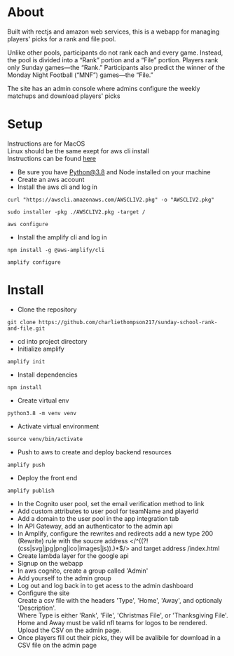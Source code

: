 # About
Built with rectjs and amazon web services, this is a webapp for managing players' picks for a rank and file pool.

Unlike other pools, participants do not rank each and every game. Instead, the pool is divided into a “Rank” portion and a “File” portion. Players rank only Sunday games—the “Rank.” Participants also predict the winner of the Monday Night Football (“MNF”) games—the “File.”

The site has an admin console where admins configure the weekly matchups and download players' picks

# Setup
Instructions are for MacOS    
Linux should be the same exept for aws cli install    
Instructions can be found [here](https://docs.aws.amazon.com/cli/latest/userguide/getting-started-install.html)
- Be sure you have Python@3.8 and Node installed on your machine
- Create an aws account
- Install the aws cli and log in

```
curl "https://awscli.amazonaws.com/AWSCLIV2.pkg" -o "AWSCLIV2.pkg"
```
```
sudo installer -pkg ./AWSCLIV2.pkg -target /
```
```
aws configure
```
- Install the amplify cli and log in
```
npm install -g @aws-amplify/cli
```
```
amplify configure
```
# Install

- Clone the repository
```
git clone https://github.com/charliethompson217/sunday-school-rank-and-file.git
```
- cd into project directory
- Initialize amplify
```
amplify init
```
- Install dependencies
```
npm install 
```
- Create virtual env
```
python3.8 -m venv venv
```
- Activate virtual environment
```
source venv/bin/activate
```
- Push to aws to create and deploy backend resources
```
amplify push
```
- Deploy the front end
```
amplify publish
```

- In the Cognito user pool, set the email verification method to link
- Add custom attributes to user pool for teamName and playerId
- Add a domain to the user pool in the app integration tab
- In API Gateway, add an authenticator to the admin api
- In Amplify, configure the rewrites and redirects add a new type 200 (Rewrite) rule with the soucre address </^((?!(css|svg|jpg|png|ico|images|js)).)*$/> and target address /index.html
- Create lambda layer for the google api
- Signup on the webapp
- In aws cognito, create a group called 'Admin'
- Add yourself to the admin group
- Log out and log back in to get acess to the admin dashboard
- Configure the site    
  Create a csv file with the headers 'Type', 'Home', 'Away', and optionaly 'Description'.    
  Where Type is either 'Rank', 'File', 'Christmas File', or 'Thanksgiving File'.    
  Home and Away must be valid nfl teams for logos to be rendered.    
  Upload the CSV on the admin page.
- Once players fill out their picks, they will be avalibile for download in a CSV file on the admin page
